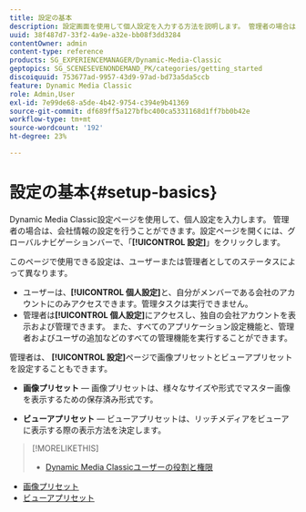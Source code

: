 ```yaml
---
title: 設定の基本
description: 設定画面を使用して個人設定を入力する方法を説明します。 管理者の場合は、会社情報の設定を行うことができます。
uuid: 38f487d7-33f2-4a9e-a32e-bb08f3dd3284
contentOwner: admin
content-type: reference
products: SG_EXPERIENCEMANAGER/Dynamic-Media-Classic
geptopics: SG_SCENESEVENONDEMAND_PK/categories/getting_started
discoiquuid: 753677ad-9957-43d9-97ad-bd73a5da5ccb
feature: Dynamic Media Classic
role: Admin,User
exl-id: 7e99de68-a5de-4b42-9754-c394e9b41369
source-git-commit: df689ff5a127bfbc400ca5331168d1ff7bb0b42e
workflow-type: tm+mt
source-wordcount: '192'
ht-degree: 23%

---
```


# 設定の基本{#setup-basics}

Dynamic Media Classic設定ページを使用して、個人設定を入力します。 管理者の場合は、会社情報の設定を行うことができます。設定ページを開くには、グローバルナビゲーションバーで、「**[!UICONTROL 設定]**」をクリックします。

このページで使用できる設定は、ユーザーまたは管理者としてのステータスによって異なります。

* ユーザーは、**[!UICONTROL 個人設定]**&#x200B;と、自分がメンバーである会社のアカウントにのみアクセスできます。管理タスクは実行できません。
* 管理者は&#x200B;**[!UICONTROL 個人設定]**&#x200B;にアクセスし、独自の会社アカウントを表示および管理できます。 また、すべてのアプリケーション設定機能と、管理者およびユーザの追加などのすべての管理機能を実行することができます。

管理者は、 **[!UICONTROL 設定]**&#x200B;ページで画像プリセットとビューアプリセットを設定することもできます。

* **画像プリセット**  — 画像プリセットは、様々なサイズや形式でマスター画像を表示するための保存済み形式です。

* **ビューアプリセット**  — ビューアプリセットは、リッチメディアをビューアに表示する際の表示方法を決定します。

>[!MORELIKETHIS]
>
>* [Dynamic Media Classicユーザーの役割と権限](administration-setup.md#user_administration)
* [画像プリセット](application-setup.md#image_presets)
* [ビューアプリセット](application-setup.md#viewer_presets)

